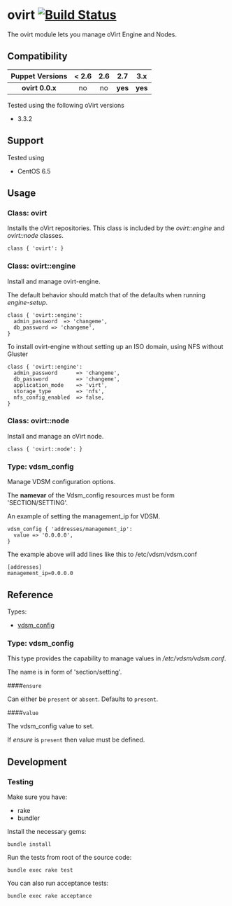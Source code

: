 # ovirt [![Build Status](https://travis-ci.org/treydock/puppet-ovirt.png)](https://travis-ci.org/treydock/puppet-ovirt)

The ovirt module lets you manage oVirt Engine and Nodes.

## Compatibility

| Puppet Versions   | < 2.6 | 2.6 | 2.7     | 3.x     |
|:-----------------:|:-----:|:---:|:-------:|:-------:|
| **ovirt 0.0.x** | no    | no  | **yes** | **yes** |


Tested using the following oVirt versions

* 3.3.2

## Support

Tested using

* CentOS 6.5

## Usage

### Class: ovirt

Installs the oVirt repositories.  This class is included by the *ovirt::engine* and *ovirt::node* classes.

    class { 'ovirt': }

### Class: ovirt::engine

Install and manage ovirt-engine.

The default behavior should match that of the defaults when running *engine-setup*.

    class { 'ovirt::engine':
      admin_password  => 'changeme',
      db_password => 'changeme',
    }

To install ovirt-engine without setting up an ISO domain, using NFS without Gluster

    class { 'ovirt::engine':
      admin_password      => 'changeme',
      db_password         => 'changeme',
      application_mode    => 'virt',
      storage_type        => 'nfs',
      nfs_config_enabled  => false,
    }

### Class: ovirt::node

Install and manage an oVirt node.

    class { 'ovirt::node': }

### Type: vdsm_config

Manage VDSM configuration options.

The **namevar** of the Vdsm_config resources must be form 'SECTION/SETTING'.

An example of setting the management_ip for VDSM.

    vdsm_config { 'addresses/management_ip':
      value => '0.0.0.0',
    }

The example above will add lines like this to /etc/vdsm/vdsm.conf

    [addresses]
    management_ip=0.0.0.0

## Reference

Types:

* [vdsm_config](#type-vdsm_config)

### Type: vdsm_config

This type provides the capability to manage values in */etc/vdsm/vdsm.conf*.

The name is in form of 'section/setting'.

####`ensure`

Can either be `present` or `absent`.  Defaults to `present`.

####`value`

The vdsm_config value to set.

If *ensure* is `present` then value must be defined.

## Development

### Testing

Make sure you have:

* rake
* bundler

Install the necessary gems:

    bundle install

Run the tests from root of the source code:

    bundle exec rake test

You can also run acceptance tests:

    bundle exec rake acceptance
